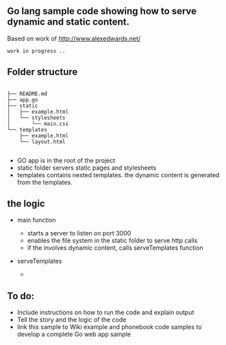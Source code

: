 Go lang sample code showing how to serve dynamic and static content.
-----------------------------------------------------------------

Based on work of http://www.alexedwards.net/

`work in progress ..` 


## Folder structure


```

├── README.md
├── app.go
├── static
│   ├── example.html
│   └── stylesheets
│       └── main.css
└── templates
    ├── example.html
    └── layout.html
    
```

* GO app is in the root of the project 
* static folder servers static pages and stylesheets
* templates contains nested templates. the dynamic content is generated from the templates. 

## the logic 

* main function  

     * starts a server to listen on port 3000
     * enables the file system in the static folder to serve http calls
     * if the involves dynamic content, calls serveTemplates function   

* serveTemplates 

	* 
	
To do:
------

 - Include instructions on how to run the code and explain output
 - Tell the story and the logic of the code
 - link this sample to Wiki example and phonebook code samples to develop  a complete Go web app sample 


